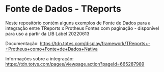 # Fonte de Dados - TReports

Neste repositório contém alguns exemplos de Fonte de Dados para a integração entre TReports x Protheus
Fontes com paginação - disponível para uso a partir da LIB Label 20220613

Documentação: https://tdn.totvs.com/display/framework/TReports+-+Protheus+como+Fonte+de+Dados+Nativa

Informações sobre a integração: https://tdn.totvs.com/pages/viewpage.action?pageId=665287989
